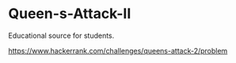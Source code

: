 # Queen-s-Attack-II
Educational source for students.

https://www.hackerrank.com/challenges/queens-attack-2/problem
